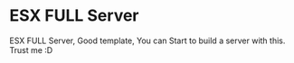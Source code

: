 # ESX FULL Server
ESX FULL Server, Good template, You can Start to build a server with this. Trust me :D
